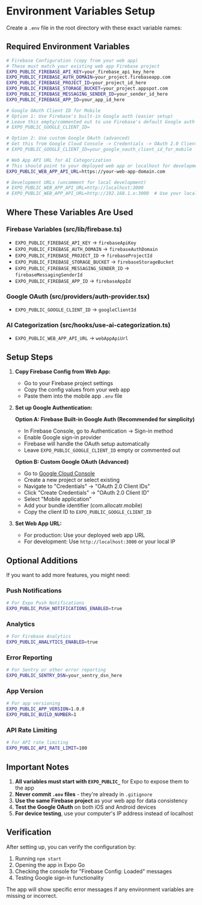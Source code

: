 # Environment Variables Setup

Create a `.env` file in the root directory with these exact variable names:

## Required Environment Variables

```bash
# Firebase Configuration (copy from your web app)
# These must match your existing web app Firebase project
EXPO_PUBLIC_FIREBASE_API_KEY=your_firebase_api_key_here
EXPO_PUBLIC_FIREBASE_AUTH_DOMAIN=your_project.firebaseapp.com
EXPO_PUBLIC_FIREBASE_PROJECT_ID=your_project_id_here
EXPO_PUBLIC_FIREBASE_STORAGE_BUCKET=your_project.appspot.com
EXPO_PUBLIC_FIREBASE_MESSAGING_SENDER_ID=your_sender_id_here
EXPO_PUBLIC_FIREBASE_APP_ID=your_app_id_here

# Google OAuth Client ID for Mobile
# Option 1: Use Firebase's built-in Google auth (easier setup)
# Leave this empty/commented out to use Firebase's default Google auth
# EXPO_PUBLIC_GOOGLE_CLIENT_ID=

# Option 2: Use custom Google OAuth (advanced)
# Get this from Google Cloud Console -> Credentials -> OAuth 2.0 Client IDs
# EXPO_PUBLIC_GOOGLE_CLIENT_ID=your_google_oauth_client_id_for_mobile

# Web App API URL for AI Categorization
# This should point to your deployed web app or localhost for development
EXPO_PUBLIC_WEB_APP_API_URL=https://your-web-app-domain.com

# Development URLs (uncomment for local development)
# EXPO_PUBLIC_WEB_APP_API_URL=http://localhost:3000
# EXPO_PUBLIC_WEB_APP_API_URL=http://192.168.1.x:3000  # Use your local IP for device testing
```

## Where These Variables Are Used

### Firebase Variables (src/lib/firebase.ts)
- `EXPO_PUBLIC_FIREBASE_API_KEY` → `firebaseApiKey`
- `EXPO_PUBLIC_FIREBASE_AUTH_DOMAIN` → `firebaseAuthDomain`
- `EXPO_PUBLIC_FIREBASE_PROJECT_ID` → `firebaseProjectId`
- `EXPO_PUBLIC_FIREBASE_STORAGE_BUCKET` → `firebaseStorageBucket`
- `EXPO_PUBLIC_FIREBASE_MESSAGING_SENDER_ID` → `firebaseMessagingSenderId`
- `EXPO_PUBLIC_FIREBASE_APP_ID` → `firebaseAppId`

### Google OAuth (src/providers/auth-provider.tsx)
- `EXPO_PUBLIC_GOOGLE_CLIENT_ID` → `googleClientId`

### AI Categorization (src/hooks/use-ai-categorization.ts)
- `EXPO_PUBLIC_WEB_APP_API_URL` → `webAppApiUrl`

## Setup Steps

1. **Copy Firebase Config from Web App:**
   - Go to your Firebase project settings
   - Copy the config values from your web app
   - Paste them into the mobile app `.env` file

2. **Set up Google Authentication:**
   
   **Option A: Firebase Built-in Google Auth (Recommended for simplicity)**
   - In Firebase Console, go to Authentication → Sign-in method
   - Enable Google sign-in provider
   - Firebase will handle the OAuth setup automatically
   - Leave `EXPO_PUBLIC_GOOGLE_CLIENT_ID` empty or commented out
   
   **Option B: Custom Google OAuth (Advanced)**
   - Go to [Google Cloud Console](https://console.cloud.google.com/)
   - Create a new project or select existing
   - Navigate to "Credentials" → "OAuth 2.0 Client IDs"
   - Click "Create Credentials" → "OAuth 2.0 Client ID"
   - Select "Mobile application"
   - Add your bundle identifier (com.allocatr.mobile)
   - Copy the client ID to `EXPO_PUBLIC_GOOGLE_CLIENT_ID`

3. **Set Web App URL:**
   - For production: Use your deployed web app URL
   - For development: Use `http://localhost:3000` or your local IP

## Optional Additions

If you want to add more features, you might need:

### Push Notifications
```bash
# For Expo Push Notifications
EXPO_PUBLIC_PUSH_NOTIFICATIONS_ENABLED=true
```

### Analytics
```bash
# For Firebase Analytics
EXPO_PUBLIC_ANALYTICS_ENABLED=true
```

### Error Reporting
```bash
# For Sentry or other error reporting
EXPO_PUBLIC_SENTRY_DSN=your_sentry_dsn_here
```

### App Version
```bash
# For app versioning
EXPO_PUBLIC_APP_VERSION=1.0.0
EXPO_PUBLIC_BUILD_NUMBER=1
```

### API Rate Limiting
```bash
# For API rate limiting
EXPO_PUBLIC_API_RATE_LIMIT=100
```

## Important Notes

1. **All variables must start with `EXPO_PUBLIC_`** for Expo to expose them to the app
2. **Never commit `.env` files** - they're already in `.gitignore`
3. **Use the same Firebase project** as your web app for data consistency
4. **Test the Google OAuth** on both iOS and Android devices
5. **For device testing**, use your computer's IP address instead of localhost

## Verification

After setting up, you can verify the configuration by:
1. Running `npm start`
2. Opening the app in Expo Go
3. Checking the console for "Firebase Config: Loaded" messages
4. Testing Google sign-in functionality

The app will show specific error messages if any environment variables are missing or incorrect.
